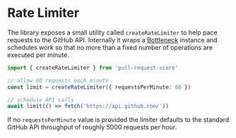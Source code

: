 # Rate Limiter

The library exposes a small utility called `createRateLimiter` to help
pace requests to the GitHub API. Internally it wraps a [Bottleneck](https://github.com/SGrondin/bottleneck)
instance and schedules work so that no more than a fixed number of
operations are executed per minute.

```ts
import { createRateLimiter } from 'pull-request-score'

// allow 60 requests each minute
const limit = createRateLimiter({ requestsPerMinute: 60 })

// schedule API calls
await limit(() => fetch('https://api.github.com/'))
```

If no `requestsPerMinute` value is provided the limiter defaults to the
standard GitHub API throughput of roughly 5000 requests per hour.
